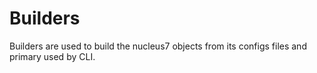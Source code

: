 Builders
========

Builders are used to build the nucleus7 objects from its configs files and
primary used by CLI.
